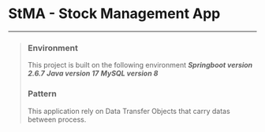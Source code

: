 
# StMA - Stock Management App
***

> ### Environment
>
> This project is built on the following environment
> ___Springboot version 2.6.7___
> ___Java version 17___
> ___MySQL version 8___
>
> ### Pattern
>
> This application rely on Data Transfer Objects that carry datas between process.